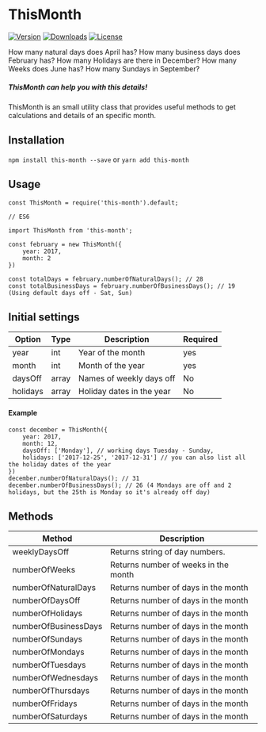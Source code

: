 # ThisMonth
[![Version](https://img.shields.io/npm/v/this-month.svg?style=for-the-badge&logo=appveyor)]()
[![Downloads](https://img.shields.io/npm/dw/this-month.svg?style=for-the-badge&logo=appveyor)]()
[![License](https://img.shields.io/github/license/iamgutz/this-month.svg?style=for-the-badge&logo=appveyor)]()

How many natural days does April has?
How many business days does February has?
How many Holidays are there in December?
How many Weeks does June has?
How many Sundays in September?

##### ThisMonth can help you with this details!

ThisMonth is an small utility class that provides useful methods to get calculations and details of an specific month.

## Installation
`npm install this-month --save`
or
`yarn add this-month`

## Usage
```
const ThisMonth = require('this-month').default;

// ES6

import ThisMonth from 'this-month';
```
```
const february = new ThisMonth({
    year: 2017,
    month: 2
})

const totalDays = february.numberOfNaturalDays(); // 28
const totalBusinessDays = february.numberOfBusinessDays(); // 19 (Using default days off - Sat, Sun)
```

## Initial settings
|Option  |Type |Description                |Required|
|--------|-----|---------------------------|--------|
|year    |int  |Year of the month          |yes     |
|month   |int  |Month of the year          |yes     |
|daysOff |array|Names of weekly days off   |No      |
|holidays|array|Holiday dates in the year  |No      |

#### Example
```
const december = ThisMonth({
    year: 2017,
    month: 12,
    daysOff: ['Monday'], // working days Tuesday - Sunday,
    holidays: ['2017-12-25', '2017-12-31'] // you can also list all the holiday dates of the year
})
december.numberOfNaturalDays(); // 31
december.numberOfBusinessDays(); // 26 (4 Mondays are off and 2 holidays, but the 25th is Monday so it's already off day)
```

## Methods
|Method              |Description                         |
|--------------------|------------------------------------|
|weeklyDaysOff       |Returns string of day numbers.      |
|numberOfWeeks       |Returns number of weeks in the month|
|numberOfNaturalDays |Returns number of days in the month |
|numberOfDaysOff     |Returns number of days in the month |
|numberOfHolidays    |Returns number of days in the month |
|numberOfBusinessDays|Returns number of days in the month |
|numberOfSundays     |Returns number of days in the month |
|numberOfMondays     |Returns number of days in the month |
|numberOfTuesdays    |Returns number of days in the month |
|numberOfWednesdays  |Returns number of days in the month |
|numberOfThursdays   |Returns number of days in the month |
|numberOfFridays     |Returns number of days in the month |
|numberOfSaturdays   |Returns number of days in the month |
